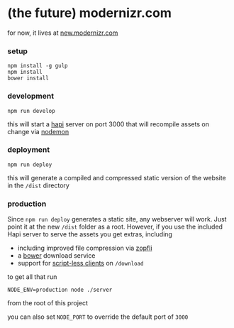 # (the future) modernizr.com

for now, it lives at [new.modernizr.com](http://new.modernizr.com)

### setup

```
npm install -g gulp
npm install
bower install
```

### development

```
npm run develop
```

this will start a [hapi](http://hapijs.com/) server on port 3000 that will recompile assets on change via [nodemon](http://nodemon.io/)

### deployment

```
npm run deploy
```


this will generate a compiled and compressed static version of the website in the `/dist` directory

### production

Since `npm run deploy` generates a static site, any webserver will work. Just point it at the new `/dist` folder as a root.
However, if you use the included Hapi server to serve the assets you get extras, including

- including improved file compression via [zopfli](https://github.com/google/zopfli)
- a [bower](http://bower.io) download service
- support for [script-less clients](http://lynx.browser.org/) on `/download`

to get all that run

```
NODE_ENV=production node ./server
```

from the root of this project

you can also set `NODE_PORT` to override the default port of `3000`
